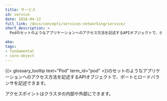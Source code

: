```yaml
---
title: サービス
id: service
date: 2018-04-12
full_link: /docs/concepts/services-networking/service/
short_description: >
  Podのセットのようなアプリケーションへのアクセス方法を記述するAPIオブジェクトで、ポートとロードバランサを記述できます。

aka: 
tags:
- fundamental
- core-object
---
```

{{< glossary_tooltip text="Pod" term_id="pod" >}}のセットのようなアプリケーションへのアクセス方法を記述するAPIオブジェクトで、ポートとロードバランサを記述できます。

<!--more--> 

アクセスポイントはクラスタの内部や外部にできます。
